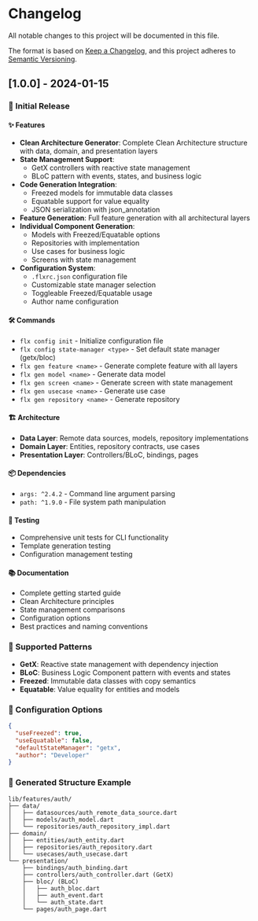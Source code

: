 # Changelog

All notable changes to this project will be documented in this file.

The format is based on [Keep a Changelog](https://keepachangelog.com/en/1.0.0/),
and this project adheres to [Semantic Versioning](https://semver.org/spec/v2.0.0.html).

## [1.0.0] - 2024-01-15

### 🎉 Initial Release

#### ✨ Features

- **Clean Architecture Generator**: Complete Clean Architecture structure with data, domain, and presentation layers
- **State Management Support**: 
  - GetX controllers with reactive state management
  - BLoC pattern with events, states, and business logic
- **Code Generation Integration**:
  - Freezed models for immutable data classes
  - Equatable support for value equality
  - JSON serialization with json_annotation
- **Feature Generation**: Full feature generation with all architectural layers
- **Individual Component Generation**:
  - Models with Freezed/Equatable options
  - Repositories with implementation
  - Use cases for business logic
  - Screens with state management
- **Configuration System**: 
  - `.flxrc.json` configuration file
  - Customizable state manager selection
  - Toggleable Freezed/Equatable usage
  - Author name configuration

#### 🛠️ Commands

- `flx config init` - Initialize configuration file
- `flx config state-manager <type>` - Set default state manager (getx/bloc)
- `flx gen feature <name>` - Generate complete feature with all layers
- `flx gen model <name>` - Generate data model
- `flx gen screen <name>` - Generate screen with state management
- `flx gen usecase <name>` - Generate use case
- `flx gen repository <name>` - Generate repository

#### 🏗️ Architecture

- **Data Layer**: Remote data sources, models, repository implementations
- **Domain Layer**: Entities, repository contracts, use cases
- **Presentation Layer**: Controllers/BLoC, bindings, pages

#### 📦 Dependencies

- `args: ^2.4.2` - Command line argument parsing
- `path: ^1.9.0` - File system path manipulation

#### 🧪 Testing

- Comprehensive unit tests for CLI functionality
- Template generation testing
- Configuration management testing

#### 📚 Documentation

- Complete getting started guide
- Clean Architecture principles
- State management comparisons
- Configuration options
- Best practices and naming conventions

### 🎯 Supported Patterns

- **GetX**: Reactive state management with dependency injection
- **BLoC**: Business Logic Component pattern with events and states
- **Freezed**: Immutable data classes with copy semantics
- **Equatable**: Value equality for entities and models

### 🔧 Configuration Options

```json
{
  "useFreezed": true,
  "useEquatable": false,
  "defaultStateManager": "getx",
  "author": "Developer"
}
```

### 📁 Generated Structure Example

```
lib/features/auth/
├── data/
│   ├── datasources/auth_remote_data_source.dart
│   ├── models/auth_model.dart
│   └── repositories/auth_repository_impl.dart
├── domain/
│   ├── entities/auth_entity.dart
│   ├── repositories/auth_repository.dart
│   └── usecases/auth_usecase.dart
└── presentation/
    ├── bindings/auth_binding.dart
    ├── controllers/auth_controller.dart (GetX)
    ├── bloc/ (BLoC)
    │   ├── auth_bloc.dart
    │   ├── auth_event.dart
    │   └── auth_state.dart
    └── pages/auth_page.dart
```
